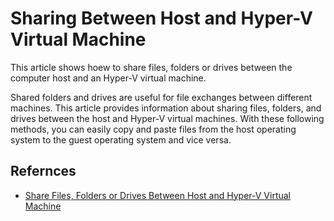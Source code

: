 # Sharing Between Host and Hyper-V Virtual Machine

This article shows hoew to share files, folders or drives between the computer host and an Hyper-V virtual machine.

Shared folders and drives are useful for file exchanges between different machines. This article provides information about sharing files, folders, and drives between the host and Hyper-V virtual machines. With these following methods, you can easily copy and paste files from the host operating system to the guest operating system and vice versa.




## Refernces

- [Share Files, Folders or Drives Between Host and Hyper-V Virtual Machine](https://www.isumsoft.com/it/share-files-folders-or-drives-between-host-and-hyper-v-virtual-machine/)